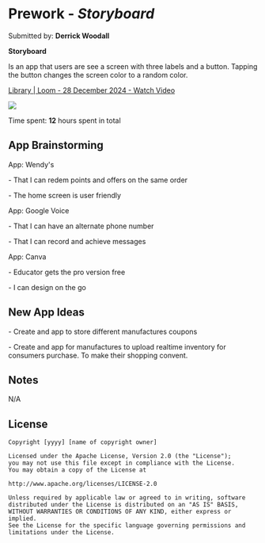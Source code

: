 # Prework - *Storyboard*

Submitted by: **Derrick Woodall**

**Storyboard** 
<p>
Is an app that users are see a screen with three labels and a button. Tapping the button changes the screen color to a random color.</br>
</p>
<div>
    <a href="https://www.loom.com/share/a39e3947e35d48888a1e00a16bde3918">
      <p>Library | Loom - 28 December 2024 - Watch Video</p>
    </a>
    <a href="https://www.loom.com/share/a39e3947e35d48888a1e00a16bde3918">
      <img style="max-width:300px;" src="https://cdn.loom.com/sessions/thumbnails/a39e3947e35d48888a1e00a16bde3918-084f3235216133e4-full-play.gif">
    </a>
  </div>

Time spent: **12** hours spent in total

## App Brainstorming 
<p>
App: Wendy's
 <p>- That I can redem points and offers on the same order</p>
 <p>- The home screen is user friendly</p>
</p> 
<p>
App: Google Voice
 <p>- That I can have an alternate phone number</p>
 <p>- That I can record and achieve messages</p>
</p> 
<p>
App: Canva
 <p>- Educator gets the pro version free</p>
 <p>- I can design on the go</p>
</p> 

## New App Ideas
<p>- Create and app to store different manufactures coupons </p>
<p>- Create and app for manufactures to upload realtime inventory for consumers purchase. To make their shopping convent. </p>

## Notes

N/A

## License

    Copyright [yyyy] [name of copyright owner]

    Licensed under the Apache License, Version 2.0 (the "License");
    you may not use this file except in compliance with the License.
    You may obtain a copy of the License at

    http://www.apache.org/licenses/LICENSE-2.0

    Unless required by applicable law or agreed to in writing, software
    distributed under the License is distributed on an "AS IS" BASIS,
    WITHOUT WARRANTIES OR CONDITIONS OF ANY KIND, either express or implied.
    See the License for the specific language governing permissions and
    limitations under the License.
